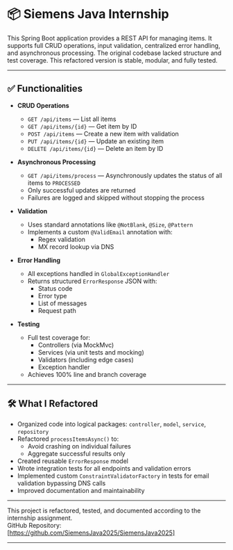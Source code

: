 # 📦 Siemens Java Internship

This Spring Boot application provides a REST API for managing items. It supports full CRUD operations, input validation, centralized error handling, and asynchronous processing. The original codebase lacked structure and test coverage. This refactored version is stable, modular, and fully tested.

---

## ✅ Functionalities

- **CRUD Operations**
  - `GET /api/items` — List all items
  - `GET /api/items/{id}` — Get item by ID
  - `POST /api/items` — Create a new item with validation
  - `PUT /api/items/{id}` — Update an existing item
  - `DELETE /api/items/{id}` — Delete an item by ID

- **Asynchronous Processing**
  - `GET /api/items/process` — Asynchronously updates the status of all items to `PROCESSED`
  - Only successful updates are returned
  - Failures are logged and skipped without stopping the process

- **Validation**
  - Uses standard annotations like `@NotBlank`, `@Size`, `@Pattern`
  - Implements a custom `@ValidEmail` annotation with:
    - Regex validation
    - MX record lookup via DNS

- **Error Handling**
  - All exceptions handled in `GlobalExceptionHandler`
  - Returns structured `ErrorResponse` JSON with:
    - Status code
    - Error type
    - List of messages
    - Request path

- **Testing**
  - Full test coverage for:
    - Controllers (via MockMvc)
    - Services (via unit tests and mocking)
    - Validators (including edge cases)
    - Exception handler
  - Achieves 100% line and branch coverage

---

## 🛠️ What I Refactored

- Organized code into logical packages: `controller`, `model`, `service`, `repository`
- Refactored `processItemsAsync()` to:
  - Avoid crashing on individual failures
  - Aggregate successful results only
- Created reusable `ErrorResponse` model
- Wrote integration tests for all endpoints and validation errors
- Implemented custom `ConstraintValidatorFactory` in tests for email validation bypassing DNS calls
- Improved documentation and maintainability

---

This project is refactored, tested, and documented according to the internship assignment.  
GitHub Repository: [https://github.com/SiemensJava2025/SiemensJava2025]

---

